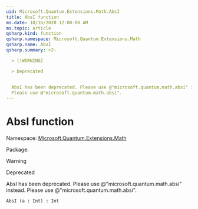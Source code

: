 ```yaml
---
uid: Microsoft.Quantum.Extensions.Math.AbsI
title: AbsI function
ms.date: 10/16/2020 12:00:00 AM
ms.topic: article
qsharp.kind: function
qsharp.namespace: Microsoft.Quantum.Extensions.Math
qsharp.name: AbsI
qsharp.summary: >2-

  > [!WARNING]

  > Deprecated


  AbsI has been deprecated. Please use @"microsoft.quantum.math.absi" instead.
  Please use @"microsoft.quantum.math.absi".
---
```


# AbsI function

Namespace: [Microsoft.Quantum.Extensions.Math](xref:Microsoft.Quantum.Extensions.Math)

Package: [](https://nuget.org/packages/)


> [!WARNING]
> Deprecated
AbsI has been deprecated. Please use @"microsoft.quantum.math.absi" instead.Please use @"microsoft.quantum.math.absi".

```Q#
AbsI (a : Int) : Int
```

